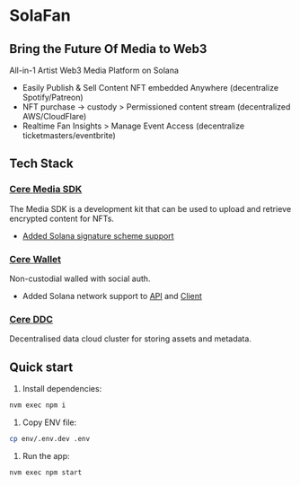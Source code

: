 # SolaFan

## Bring the Future Of Media to Web3

All-in-1 Artist Web3 Media Platform on Solana

- Easily Publish & Sell Content NFT embedded Anywhere (decentralize Spotify/Patreon)
- NFT purchase -> custody > Permissioned content stream (decentralized AWS/CloudFlare)
- Realtime Fan Insights > Manage Event Access (decentralize ticketmasters/eventbrite)

## Tech Stack

### [Cere Media SDK](https://cerebellum-network.github.io/cere-media-sdk-js/)

The Media SDK is a development kit that can be used to upload and retrieve encrypted content for NFTs.
- [Added Solana signature scheme support](https://github.com/Cerebellum-Network/cere-media-sdk-js/pull/40)

### [Cere Wallet](https://github.com/cere-io/cere-wallet-client)

Non-custodial walled with social auth.

- Added Solana network support to [API](https://github.com/cere-io/cere-wallet-api/pull/35/files) and [Client](https://github.com/cere-io/cere-wallet-client/pull/197/files)

### [Cere DDC](https://github.com/Cerebellum-Network/cere-ddc-sdk-js)

Decentralised data cloud cluster for storing assets and metadata.

## Quick start

1. Install dependencies:

```bash
nvm exec npm i
```

1. Copy ENV file:

```bash
cp env/.env.dev .env
```

1. Run the app:

```bash
nvm exec npm start
```

